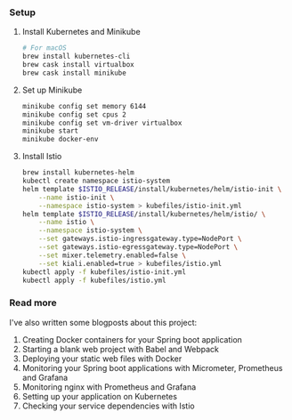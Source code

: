 ### Setup
1. Install Kubernetes and Minikube

    ```bash
    # For macOS
    brew install kubernetes-cli
    brew cask install virtualbox
    brew cask install minikube
    ```

2. Set up Minikube

    ```bash
    minikube config set memory 6144
    minikube config set cpus 2
    minikube config set vm-driver virtualbox
    minikube start
    minikube docker-env
    ```
3. Install Istio

    ```bash
    brew install kubernetes-helm
    kubectl create namespace istio-system
    helm template $ISTIO_RELEASE/install/kubernetes/helm/istio-init \
        --name istio-init \
        --namespace istio-system > kubefiles/istio-init.yml
    helm template $ISTIO_RELEASE/install/kubernetes/helm/istio/ \
        --name istio \
        --namespace istio-system \
        --set gateways.istio-ingressgateway.type=NodePort \
        --set gateways.istio-egressgateway.type=NodePort \
        --set mixer.telemetry.enabled=false \
        --set kiali.enabled=true > kubefiles/istio.yml
    kubectl apply -f kubefiles/istio-init.yml
    kubectl apply -f kubefiles/istio.yml
    ```
    
    
### Read more
I've also written some blogposts about this project:

1. Creating Docker containers for your Spring boot application
2. Starting a blank web project with Babel and Webpack
3. Deploying your static web files with Docker
4. Monitoring your Spring boot applications with Micrometer, Prometheus and Grafana
5. Monitoring nginx with Prometheus and Grafana
6. Setting up your application on Kubernetes
7. Checking your service dependencies with Istio
